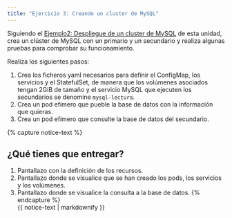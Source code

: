 ```yaml
---
title: "Ejercicio 3: Creando un cluster de MySQL"
---
```


Siguiendo el [Ejemplo2: Despliegue de un cluster de MySQL](https://github.com/josedom24/curso_kubernetes_ies/blob/main/modulo9/ejemplo2.md) de esta unidad, crea un clúster de MySQL con un primario y un secundario y realiza algunas pruebas para comprobar su funcionamiento.

Realiza los siguientes pasos:

1. Crea los ficheros yaml necesarios para definir el ConfigMap, los servicios y el StatefulSet, de manera que los volúmenes asociados tengan 2GiB de tamaño y el servicio MySQL que ejecuten los secundarios se denomine `mysql-lectura`.
2. Crea un pod efímero que pueble la base de datos con la información que quieras.
3. Crea un pod efímero que consulte la base de datos del secundario.


{% capture notice-text %}
## ¿Qué tienes que entregar?

1. Pantallazo con la definición de los recursos.
2. Pantallazo donde se visualice que se han creado los pods, los servicios y los volúmenes.
3. Pantallazo donde se visualice la consulta a la base de datos.
{% endcapture %}<div class="notice--info">{{ notice-text | markdownify }}</div>

